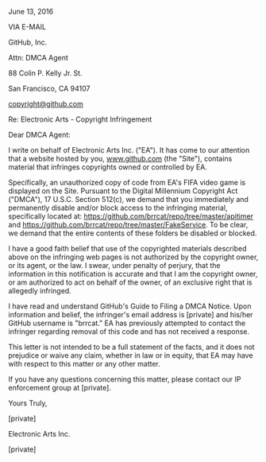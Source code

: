 June 13, 2016

VIA E-MAIL

GitHub, Inc.

Attn: DMCA Agent

88 Colin P. Kelly Jr. St.

San Francisco, CA 94107

copyright@github.com

Re: Electronic Arts - Copyright Infringement

Dear DMCA Agent:

I write on behalf of Electronic Arts Inc. ("EA"). It has come to our attention that a website hosted by you, www.github.com (the "Site"), contains material that infringes copyrights owned or controlled by EA.

Specifically, an unauthorized copy of code from EA's FIFA video game is displayed on the Site. Pursuant to the Digital Millennium Copyright Act ("DMCA"), 17 U.S.C. Section 512(c), we demand that you immediately and permanently disable and/or block access to the infringing material, specifically located at: https://github.com/brrcat/repo/tree/master/apitimer and https://github.com/brrcat/repo/tree/master/FakeService. To be clear, we demand that the entire contents of these folders be disabled or blocked.

I have a good faith belief that use of the copyrighted materials described above on the infringing web pages is not authorized by the copyright owner, or its agent, or the law. I swear, under penalty of perjury, that the information in this notification is accurate and that I am the copyright owner, or am authorized to act on behalf of the owner, of an exclusive right that is allegedly infringed.

I have read and understand GitHub's Guide to Filing a DMCA Notice. Upon information and belief, the infringer's email address is [private] and his/her GitHub username is "brrcat." EA has previously attempted to contact the infringer regarding removal of this code and has not received a response.

This letter is not intended to be a full statement of the facts, and it does not prejudice or waive any claim, whether in law or in equity, that EA may have with respect to this matter or any other matter.

If you have any questions concerning this matter, please contact our IP enforcement group at [private].

Yours Truly,

[private]

Electronic Arts Inc.

[private]
